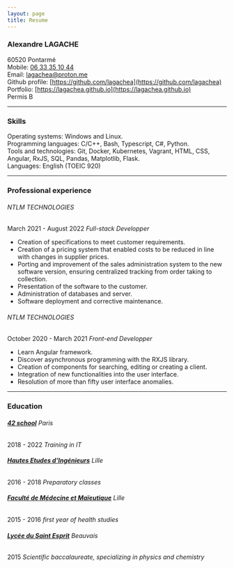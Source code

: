 ```yaml
---
layout: page
title: Resume
---
```


### Alexandre LAGACHE
60520 Pontarmé  
Mobile: [06 33 35 10 44](tel:+33633351044)  
Email: [lagachea@proton.me](mailto:lagachea@proton.me)  
Github profile: [https://github.com/lagachea](https://github.com/lagachea)  
Portfolio: [https://lagachea.github.io](https://lagachea.github.io)  
Permis B

---
### Skills
Operating systems: Windows and Linux.  
Programming languages: C/C++, Bash, Typescript, C#, Python.  
Tools and technologies: Git, Docker, Kubernetes, Vagrant, HTML, CSS, Angular, RxJS, SQL, Pandas, Matplotlib, Flask.  
Languages: English (TOEIC 920)  

---
### Professional experience
###### NTLM TECHNOLOGIES
March 2021 - August 2022 *Full-stack Developper*
- Creation of specifications to meet customer requirements.
- Creation of a pricing system that enabled costs to be reduced in line with changes in supplier prices.
- Porting and improvement of the sales administration system to the new software version, ensuring centralized tracking from order taking to collection.
- Presentation of the software to the customer.
- Administration of databases and server.
- Software deployment and corrective maintenance.

###### NTLM TECHNOLOGIES
October 2020 - March 2021 *Front-end Developper*
- Learn Angular framework.
- Discover asynchronous programming with the RXJS library.
- Creation of components for searching, editing or creating a client.
- Integration of new functionalities into the user interface.
- Resolution of more than fifty user interface anomalies.

---
### Education
###### **[42 school](https://42.fr/en)** Paris
2018 - 2022 *Training in IT*

###### **[Hautes Etudes d’Ingénieurs](https://www.junia.com/en/)** Lille
2016 - 2018 *Preparatory classes*

###### **[Faculté de Médecine et Maïeutique](https://fmms.fr/)** Lille
2015 - 2016 *first year of health studies*

###### **[Lycée du Saint Esprit](https://saintesprit.com)** Beauvais
2015 *Scientific baccalaureate, specializing in physics and chemistry*
